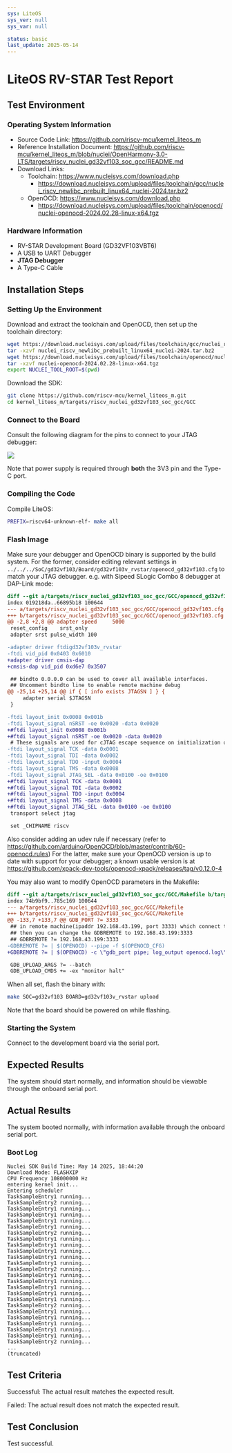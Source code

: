 ```yaml
---
sys: LiteOS
sys_ver: null
sys_var: null

status: basic
last_update: 2025-05-14
---
```


# LiteOS RV-STAR Test Report

## Test Environment

### Operating System Information

- Source Code Link: https://github.com/riscv-mcu/kernel_liteos_m
- Reference Installation Document: https://github.com/riscv-mcu/kernel_liteos_m/blob/nuclei/OpenHarmony-3.0-LTS/targets/riscv_nuclei_gd32vf103_soc_gcc/README.md
- Download Links:
    - Toolchain: https://www.nucleisys.com/download.php
        - https://download.nucleisys.com/upload/files/toolchain/gcc/nuclei_riscv_newlibc_prebuilt_linux64_nuclei-2024.tar.bz2
    - OpenOCD: https://www.nucleisys.com/download.php
        - https://download.nucleisys.com/upload/files/toolchain/openocd/nuclei-openocd-2024.02.28-linux-x64.tgz

### Hardware Information

- RV-STAR Development Board (GD32VF103VBT6)
- A USB to UART Debugger
- **JTAG Debugger**
- A Type-C Cable

## Installation Steps

### Setting Up the Environment

Download and extract the toolchain and OpenOCD, then set up the toolchain directory:
```bash
wget https://download.nucleisys.com/upload/files/toolchain/gcc/nuclei_riscv_newlibc_prebuilt_linux64_nuclei-2024.tar.bz2
tar -xzvf nuclei_riscv_newlibc_prebuilt_linux64_nuclei-2024.tar.bz2
wget https://download.nucleisys.com/upload/files/toolchain/openocd/nuclei-openocd-2024.02.28-linux-x64.tgz
tar -xzvf nuclei-openocd-2024.02.28-linux-x64.tgz
export NUCLEI_TOOL_ROOT=$(pwd)
```

Download the SDK:
```bash
git clone https://github.com/riscv-mcu/kernel_liteos_m.git
cd kernel_liteos_m/targets/riscv_nuclei_gd32vf103_soc_gcc/GCC
```

### Connect to the Board

Consult the following diagram for the pins to connect to your JTAG debugger:

![](pinout.jpg)

Note that power supply is required through **both** the 3V3 pin and the Type-C port.

### Compiling the Code

Compile LiteOS:
```bash
PREFIX=riscv64-unknown-elf- make all
```

### Flash Image

Make sure your debugger and OpenOCD binary is supported by the build system.
For the former, consider editing relevant settings in `../../../SoC/gd32vf103/Board/gd32vf103v_rvstar/openocd_gd32vf103.cfg` to match your JTAG debugger.
e.g. with Sipeed SLogic Combo 8 debugger at DAP-Link mode:
```diff
diff --git a/targets/riscv_nuclei_gd32vf103_soc_gcc/GCC/openocd_gd32vf103.cfg b/targets/riscv_nuclei_gd32vf103_soc_gcc/GCC/openocd_gd32vf103.cfg
index 019218da..66895b18 100644
--- a/targets/riscv_nuclei_gd32vf103_soc_gcc/GCC/openocd_gd32vf103.cfg
+++ b/targets/riscv_nuclei_gd32vf103_soc_gcc/GCC/openocd_gd32vf103.cfg
@@ -2,8 +2,8 @@ adapter speed     5000
 reset_config    srst_only
 adapter srst pulse_width 100

-adapter driver ftdigd32vf103v_rvstar
-ftdi vid_pid 0x0403 0x6010
+adapter driver cmsis-dap
+cmsis-dap vid_pid 0xd6e7 0x3507

 ## bindto 0.0.0.0 can be used to cover all available interfaces.
 ## Uncomment bindto line to enable remote machine debug
@@ -25,14 +25,14 @@ if { [ info exists JTAGSN ] } {
     adapter serial $JTAGSN
 }

-ftdi layout_init 0x0008 0x001b
-ftdi layout_signal nSRST -oe 0x0020 -data 0x0020
+#ftdi layout_init 0x0008 0x001b
+#ftdi layout_signal nSRST -oe 0x0020 -data 0x0020
 # These signals are used for cJTAG escape sequence on initialization only
-ftdi layout_signal TCK -data 0x0001
-ftdi layout_signal TDI -data 0x0002
-ftdi layout_signal TDO -input 0x0004
-ftdi layout_signal TMS -data 0x0008
-ftdi layout_signal JTAG_SEL -data 0x0100 -oe 0x0100
+#ftdi layout_signal TCK -data 0x0001
+#ftdi layout_signal TDI -data 0x0002
+#ftdi layout_signal TDO -input 0x0004
+#ftdi layout_signal TMS -data 0x0008
+#ftdi layout_signal JTAG_SEL -data 0x0100 -oe 0x0100
 transport select jtag

 set _CHIPNAME riscv
```

Also consider adding an udev rule if necessary (refer to https://github.com/arduino/OpenOCD/blob/master/contrib/60-openocd.rules)
For the latter, make sure your OpenOCD version is up to date with support for your debugger; a known usable version is at https://github.com/xpack-dev-tools/openocd-xpack/releases/tag/v0.12.0-4

You may also want to modify OpenOCD parameters in the Makefile:

```diff
diff --git a/targets/riscv_nuclei_gd32vf103_soc_gcc/GCC/Makefile b/targets/riscv_nuclei_gd32vf103_soc_gcc/GCC/Makefile
index 74b9bf9..785c169 100644
--- a/targets/riscv_nuclei_gd32vf103_soc_gcc/GCC/Makefile
+++ b/targets/riscv_nuclei_gd32vf103_soc_gcc/GCC/Makefile
@@ -133,7 +133,7 @@ GDB_PORT ?= 3333
 ## in remote machine(ipaddr 192.168.43.199, port 3333) which connect the hardware board,
 ## then you can change the GDBREMOTE to 192.168.43.199:3333
 ## GDBREMOTE ?= 192.168.43.199:3333
-GDBREMOTE ?= | $(OPENOCD) --pipe -f $(OPENOCD_CFG)
+GDBREMOTE ?= | $(OPENOCD) -c \"gdb_port pipe; log_output openocd.log\" -f $(OPENOCD_CFG)

 GDB_UPLOAD_ARGS ?= --batch
 GDB_UPLOAD_CMDS += -ex "monitor halt"
```

When all set, flash the binary with:

```bash
make SOC=gd32vf103 BOARD=gd32vf103v_rvstar upload
```

Note that the board should be powered on while flashing.

### Starting the System

Connect to the development board via the serial port.

## Expected Results

The system should start normally, and information should be viewable through the onboard serial port.

## Actual Results

The system booted normally, with information available through the onboard serial port.

### Boot Log

```log
Nuclei SDK Build Time: May 14 2025, 18:44:20
Download Mode: FLASHXIP
CPU Frequency 108000000 Hz
entering kernel init...
Entering scheduler
TaskSampleEntry1 running...
TaskSampleEntry2 running...
TaskSampleEntry1 running...
TaskSampleEntry1 running...
TaskSampleEntry1 running...
TaskSampleEntry1 running...
TaskSampleEntry2 running...
TaskSampleEntry1 running...
TaskSampleEntry1 running...
TaskSampleEntry1 running...
TaskSampleEntry1 running...
TaskSampleEntry1 running...
TaskSampleEntry2 running...
TaskSampleEntry1 running...
TaskSampleEntry1 running...
TaskSampleEntry1 running...
TaskSampleEntry1 running...
TaskSampleEntry1 running...
TaskSampleEntry2 running...
TaskSampleEntry1 running...
TaskSampleEntry1 running...
TaskSampleEntry1 running...
TaskSampleEntry1 running...
TaskSampleEntry1 running...
TaskSampleEntry2 running...
...
(truncated)
```

## Test Criteria

Successful: The actual result matches the expected result.

Failed: The actual result does not match the expected result.

## Test Conclusion

Test successful.
